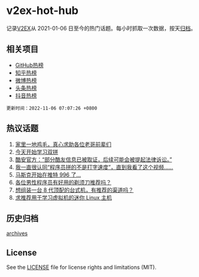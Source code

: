 # v2ex-hot-hub

 记录[V2EX](https://www.v2ex.com/)从 2021-01-06 日至今的热门话题。每小时抓取一次数据，按天[归档](archives)。
 
 ## 相关项目

- [GitHub热榜](https://github.com/snaildev/github-hot-hub)
- [知乎热榜](https://github.com/snaildev/zhihu-hot-hub)
- [微博热榜](https://github.com/snaildev/weibo-hot-hub)
- [头条热榜](https://github.com/snaildev/toutiao-hot-hub)
- [抖音热榜](https://github.com/snaildev/douyin-hot-hub)


 `更新时间：2022-11-06 07:07:26 +0800`

## 热议话题

1. [家里一地鸡毛，真心求助各位老哥前辈们](https://www.v2ex.com/t/892932)
1. [今天开始学习双拼](https://www.v2ex.com/t/892873)
1. [酷安官方：“部分酷友信息已被取证，后续可能会被提起法律诉讼。”](https://www.v2ex.com/t/892874)
1. [我一直很认同“程序员拼的不是打字速度”，直到我看了这个视频……](https://www.v2ex.com/t/892973)
1. [马斯克开始在推特 996 了…](https://www.v2ex.com/t/892844)
1. [各位男性程序员有好用的剃须刀推荐吗？](https://www.v2ex.com/t/892964)
1. [想组装一台 8 代顶配的台式机，有推荐的渠道吗？](https://www.v2ex.com/t/892870)
1. [求推荐用于学习虚拟机的迷你 Linux 主机](https://www.v2ex.com/t/892858)

## 历史归档

[archives](archives)

## License

See the [LICENSE](LICENSE) file for license rights and limitations (MIT).
